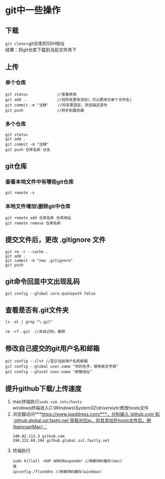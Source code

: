 # git中一些操作
## 下载
`git clone`+git仓库的SSH地址<br>
结果：将git仓库下载到当前文件夹下

## 上传
### 单个仓库
```
git status             //查看修改
git add .              //将所有更改添加(.可以更改为单个文件名)
git commit -m "注释"    //将变更固定，添加描述语句
git push               //同步到服务器
```

### 多个仓库
```
git status
git add .
git commit -m "注释"
git push 仓库名称 分支

```

## git仓库
### 查看本地文件中有哪些git仓库
```
git remote -v
```

### 本地文件增加\删除git中仓库
```
git remote add 仓库名称 仓库地址
git remote remove 仓库名称
```

## 提交文件后，更改 .gitignore 文件
```
git rm -r --cache .
git add .
git commit -m "new .gitignore"
git push
```

## git命令回显中文出现乱码
```
git config --global core.quotepath false
```

## 查看是否有.git文件夹
```
ls -al | grep "\.git"

rm -rf .git  //非自己的，删除
```

## 修改自己提交的git用户名和邮箱
```
git config --ilst //显示当前用户名和邮箱
git config --global user.name "你的名字，使用英文字母"
git config --gloval user.name "邮箱地址"
```


## 提升github下载/上传速度
1. mac终端执行`sudo vim /etc/hosts`<br>
    windows终端进入*C:\Windows\System32\drivers\etc*修改hosts文件
2. 浏览器访问***https://www.ipaddress.com/***，分别输入`github.com`和`github.global.ssl.fastly.net`获取对应ip，将其添加在hosts文件后，例(banyuanMac)：<br>
    ```
    140.82.112.3 github.com
    199.232.69.194 github.global.ssl.fastly.net
    ```
3. 终端执行
    ```
    sudo killall -HUP mDNSResponder //刷新DNS缓存(mac)
    或
    ipconfig /flushdns //刷新DNS缓存(windows)
    ```





